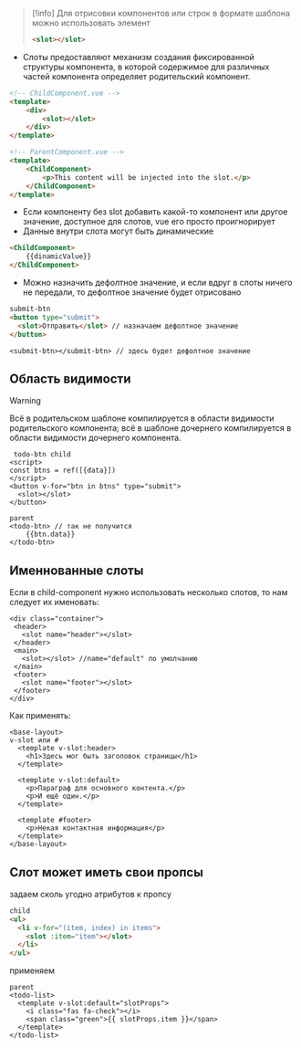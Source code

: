 >[!info]
>Для отрисовки компонентов или строк в формате шаблона можно использовать элемент
>```HTML
><slot></slot>

- Слоты предоставляют механизм создания фиксированной структуры компонента, в которой содержимое для различных частей компонента определяет родительский компонент.
```html
<!-- ChildComponent.vue -->
<template>  
	<div>
	    <slot></slot>  
	</div>
</template>
```
```html
<!-- ParentComponent.vue -->
<template>  
	<ChildComponent>    
		<p>This content will be injected into the slot.</p>  
	</ChildComponent>
</template>
```
- Если компоненту без slot добавить какой-то компонент или другое значение, доступное для слотов, vue его просто проигнорирует
- Данные внутри слота могут быть динамические
```html
<ChildComponent>
	{{dinamicValue}}
</ChildComponent>
```
-  Можно назначить дефолтное значение, и если вдруг в слоты ничего не передали, то дефолтное значение будет отрисовано 
```html
submit-btn
<button type="submit">
  <slot>Отправить</slot> // назначаем дефолтное значение
</button>
```
```vue
<submit-btn></submit-btn> // здесь будет дефолтное значение
```
## Область видимости

>[!warning]
>Всё в родительском шаблоне компилируется в области видимости родительского компонента; всё в шаблоне дочернего компилируется в области видимости дочернего компонента.

```vue
 todo-btn child
<script>
const btns = ref([{data}])
</script>
<button v-for="btn in btns" type="submit">
  <slot></slot>
</button>
```
```vue
parent
<todo-btn> // так не получится
	{{btn.data}}
</todo-btn>
```

## Именнованные слоты
 
 Если в child-component нужно использовать несколько слотов, то нам следует их именовать:
 ```vue
<div class="container">
  <header>
    <slot name="header"></slot>
  </header>
  <main>
    <slot></slot> //name="default" по умолчанию
  </main>
  <footer>
    <slot name="footer"></slot>
  </footer>
</div>
```
Как применять:

```vue
<base-layout>
v-slot или #
  <template v-slot:header>
    <h1>Здесь мог быть заголовок страницы</h1>
  </template>

  <template v-slot:default>
    <p>Параграф для основного контента.</p>
    <p>И ещё один.</p>
  </template>

  <template #footer>
    <p>Некая контактная информация</p>
  </template>
</base-layout>
```

## Слот может иметь свои пропсы
задаем сколь угодно атрибутов к пропсу

```html
child
<ul>
  <li v-for="(item, index) in items">
    <slot :item="item"></slot>
  </li>
</ul>
```
применяем
```vue
parent
<todo-list>
  <template v-slot:default="slotProps">
    <i class="fas fa-check"></i>
    <span class="green">{{ slotProps.item }}</span>
  </template>
</todo-list>
```
